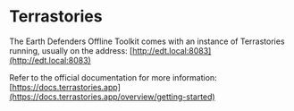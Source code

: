 # Terrastories

The Earth Defenders Offline Toolkit comes with an instance of Terrastories running, usually on the address: [http://edt.local:8083](http://edt.local:8083)

Refer to the official documentation for more information: [https://docs.terrastories.app](https://docs.terrastories.app/overview/getting-started)
